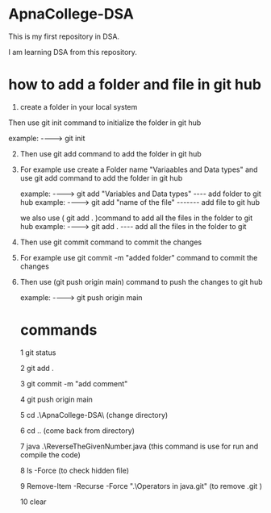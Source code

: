 # ApnaCollege-DSA

This is my first repository in DSA.

I am learning DSA from this repository.

 #  how to add a folder and file in git hub

1. create a folder in your local system

  Then use git init command to initialize the folder in git hub

   example: ----> git init 

2. Then use git add command to add the folder in git hub

3. For example use create a Folder name "Variaables and Data types" and use git add command to add the folder in git hub

   example: ----> git add "Variables and Data types"   ---- add folder to git hub
   example: ----> git add "name of the file" ------- add file to git hub


   we also use ( git add . )command  to add all the files in the folder to git hub
   example: ----> git add .  ---- add all the files in the folder to git 
  

4. Then use git commit command to commit the changes

5. For example use git commit -m "added folder" command to commit the changes

6. Then use (git push origin main) command to push the changes to git hub

   example: ----> git push origin main



   # commands

   1 git status

   2 git add .    

   3 git commit -m "add comment"  

   4 git push origin main    

   5 cd .\ApnaCollege-DSA\ (change directory)

   6 cd .. (come back from directory)

   7 java .\ReverseTheGivenNumber.java (this command is use for run and compile the code)

   8 ls -Force  (to check hidden file)

   9 Remove-Item -Recurse -Force ".\Operators in java\.git"    (to remove .git )

   10 clear